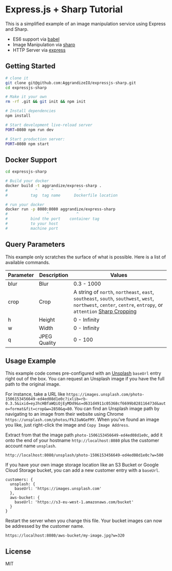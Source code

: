Express.js + Sharp Tutorial
==================================

This is a simplified example of an image manipulation service using Express and Sharp.

- ES6 support via [babel](https://babeljs.io)
- Image Manipulation via [sharp](https://github.com/lovell/sharp)
- HTTP Server via [express](https://expressjs.com/)

Getting Started
---------------

```sh
# clone it
git clone git@github.com:AggrandizeIO/expressjs-sharp.git
cd expressjs-sharp

# Make it your own
rm -rf .git && git init && npm init

# Install dependencies
npm install

# Start development live-reload server
PORT=8080 npm run dev

# Start production server:
PORT=8080 npm start
```

Docker Support
------

```sh
cd expressjs-sharp

# Build your docker
docker build -t aggrandize/express-sharp .
#            ^      ^           ^
#          tag  tag name      Dockerfile location

# run your docker
docker run -p 8080:8080 aggrandize/express-sharp
#                 ^            ^
#          bind the port    container tag
#          to your host
#          machine port   
```

Query Parameters
-------

This example only scratches the surface of what is possible. Here is a list of available commands.

| Parameter | Description  | Values         |
| --------- | ------------ | -------------- |
| blur      | Blur         | 0.3 - 1000     |
| crop      | Crop         | A string of `north`, `northeast`, `east`, `southeast`, `south`, `southwest`, `west`, `northwest`, `center`, `centre`, `entropy`, or `attention` [Sharp Cropping] |
| h         | Height       | 0 - Infinity   |
| w         | Width        | 0 - Infinity   |
| q         | JPEG Quality | 0 - 100        |

Usage Example
-------

This example code comes pre-configured with an [Unsplash](https://unsplash.com) `baseUrl` entry right out of the box. You can request an Unsplash image if you have the full path to the original image.

For instance, take a URL like `https://images.unsplash.com/photo-1506153456649-ed4ed08d1e0c?ixlib=rb-0.3.5&ixid=eyJhcHBfaWQiOjEyMDd9&s=d631d4911c05368cf6699b828116473d&auto=format&fit=crop&w=2850&q=80`. You can find an Unsplash image path by navigating to an image from their website using Chrome `https://unsplash.com/photos/FkJ3aNGeFMY`. When you've found an image you like, just right-click the image and `Copy Image Address`.

Extract from that the image path `photo-1506153456649-ed4ed08d1e0c`, add it onto the end of your hostname `http://localhost:8080` plus the customer account name `unsplash`.

```
http://localhost:8080/unsplash/photo-1506153456649-ed4ed08d1e0c?w=500
```

If you have your own image storage location like an S3 Bucket or Google Cloud Storage bucket, you can add a new customer entry with a `baseUrl`.

```
customers: {
  unsplash: {
    baseUrl: 'https://images.unsplash.com'
  },
  aws-bucket: {
    baseUrl: 'https://s3-eu-west-1.amazonaws.com/bucket'
  }
}
```

Restart the server when you change this file. Your bucket images can now be addressed by the customer name.

```
https://localhost:8080/aws-bucket/my-image.jpg?w=320
```

License
-------

MIT

[Sharp Cropping]: http://sharp.pixelplumbing.com/en/stable/api-resize/#crop
